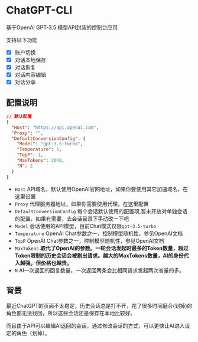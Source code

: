 # ChatGPT-CLI

基于OpenAI GPT-3.5 模型API封装的控制台应用

支持以下功能

- [x]  账户切换
- [x]  对话本地保存
- [x]  对话恢复
- [x]  对话内容编辑
- [x]  对话分享

## 配置说明

```json
// 默认配置
{
  "Host": "https://api.openai.com",
  "Proxy": "",
  "DefaultConversionConfig": {
    "Model": "gpt-3.5-turbo",
    "Temperature": 1,
    "TopP": 1,
    "MaxTokens": 2048,
    "N": 2
  }
}
```

- `Host` API域名，默认使用OpenAI官网地址，如果你要使用其它加速域名，在这里设置
- `Proxy` 代理服务器地址，如果你需要使用代理，在这里配置
- `DefaultConversionConfig` 每个会话默认使用的配置项,暂未开放对单独会话的配置，如果有需要，去会话目录下手动改一下吧
- `Model` 会话使用的API模型，目前Chat模式仅限`gpt-3.5-turbo`
- `Temperature` OpenAI Chat参数之一，控制模型随机性，参见OpenAI文档
- `TopP` OpenAI Chat参数之一，控制模型随机性，参见OpenAI文档
- `MaxTokens` **取代了OpenAI的参数。一轮会话发起时最多的Token数量，超过Token限制的历史会话会被剔出请求。越大的MaxTokens数量，AI的身份代入越强，但价格也越贵。**
- `N` AI一次返回的回复数量，一次返回两条会比相同请求发起两次省量的多。

## 背景

最近ChatGPT的页面不太稳定，历史会话总是打不开，花了很多时间磨合(划掉)的角色都无法找回，所以这些会话还是保存在本地比较好。

而且由于API可以编辑AI返回的会话，通过修改会话的方式，可以更快让AI进入设定的角色（划掉）。
